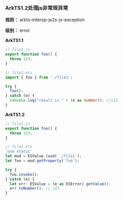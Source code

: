 ### ArkTS1.2处理js非常规异常

**规则：** arkts-interop-js2s-js-exception

**级别：** error

**ArkTS1.1**
```typescript
// file1.js
export function foo() {
  throw 123;
}

// file2.ets
import { foo } from './file1';

try {
  foo();
} catch (e) {
  console.log("result is " + (e as number)); //123
}
```

**ArkTS1.2**
```typescript
// file1.js
export function foo() {
  throw 123;
}

// file2.ets
'use static'
let mod = ESValue.load('./file1');
let foo = mod.getProperty('foo');

try {
  foo.invoke();
} catch (e) {
  let err: ESValue = (e as ESError).getValue();
  err.toNumber(); // 123
}
```

